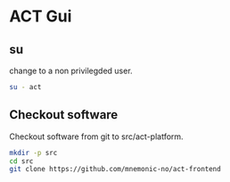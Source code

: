 # ACT Gui


## su

change to a non privilegded user.

```bash
su - act
```

## Checkout software

Checkout software from git to src/act-platform.

```bash
mkdir -p src
cd src
git clone https://github.com/mnemonic-no/act-frontend
```


